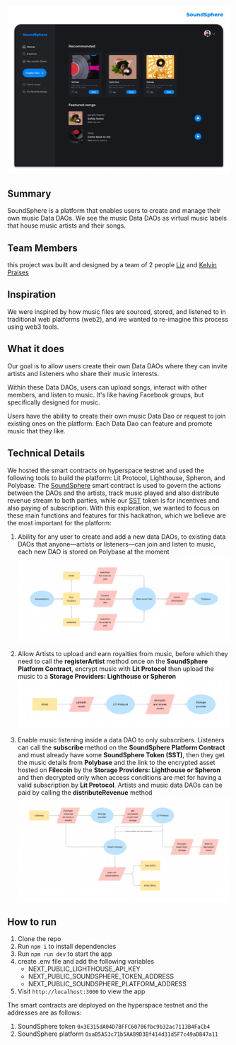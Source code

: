 ![SoundSphere](./src/data/home.png "SoundSphere")
## Summary

SoundSphere is a platform that enables users to create and manage their own music Data DAOs. We see the music Data DAOs as virtual music labels that house music artists and their songs.

## Team Members

this project was built and designed by a team of 2 people [Liz](mailto:cre8ivliz@gmail.com) and [Kelvin Praises](mailto:cre8ivliz@gmail.com)

## Inspiration

We were inspired by how music files are sourced, stored, and listened to in traditional web platforms (web2), and we wanted to re-imagine this process using web3 tools.

## What it does

Our goal is to allow users create their own Data DAOs where they can invite artists and listeners who share their music interests.

Within these Data DAOs, users can upload songs, interact with other members, and listen to music. It's like having Facebook groups, but specifically designed for music.

Users have the ability to create their own music Data Dao or request to join existing ones on the platform. Each Data Dao can feature and promote music that they like.

## Technical Details

We hosted the smart contracts on hyperspace testnet and used the following tools to build the platform: Lit Protocol, Lighthouse, Spheron, and Polybase. The [SoundSphere](./contracts/soundSphere.sol) smart contract is used to govern the actions between the DAOs and the artists, track music played and also distribute revenue stream to both parties, while our [SST](./contracts/soundSphereToken.sol) token is for incentives and also paying of subscription. With this exploration, we wanted to focus on these main functions and features for this hackathon, which we believe are the most important for the platform:

1. Ability for any user to create and add a new data DAOs, to existing data DAOs that anyone—artists or listeners—can join and listen to music, each new DAO is stored on Polybase at the moment ![Create a new data DAO](./src/data/SoundSphere-1.png "Create a new data DAO")

2. Allow Artists to upload and earn royalties from music, before which they need to call the **registerArtist** method once on the **SoundSphere Platform Contract**, encrypt music with **Lit Protocol** then upload the music to a **Storage Providers: Lighthouse or Spheron** ![Upload Music](./src/data/SoundSphere-2.png "Upload Music")

3. Enable music listening inside a data DAO to only subscribers. Listeners can call the **subscribe** method on the **SoundSphere Platform Contract** and must already have some **SoundSphere Token (SST)**, then they get the music details from **Polybase** and the link to the encrypted asset hosted on **Filecoin** by the **Storage Providers: Lighthouse or Spheron** and then decrypted only when access conditions are met for having a valid subscription by **Lit Protocol**. Artists and music data DAOs can be paid by calling the **distributeRevenue** method ![Subscribe & Listen](./src/data/SoundSphere-3.png "Subscribe & Listen")

## How to run

1. Clone the repo
2. Run `npm i` to install dependencies
3. Run `npm run dev` to start the app
4. create .env file and add the following variables
    - NEXT_PUBLIC_LIGHTHOUSE_API_KEY
    - NEXT_PUBLIC_SOUNDSPHERE_TOKEN_ADDRESS
    - NEXT_PUBLIC_SOUNDSPHERE_PLATFORM_ADDRESS
5. Visit `http://localhost:3000` to view the app

The smart contracts are deployed on the hyperspace testnet and the addresses are as follows:
1. SoundSphere token `0x3E315dA04D7BFFC60706fbc9b32ac7113B4FaCb4`
2. SoundSphere platform `0xaB5A53c71b5AA89D3Bf414d31d5F7c49aD847a11`